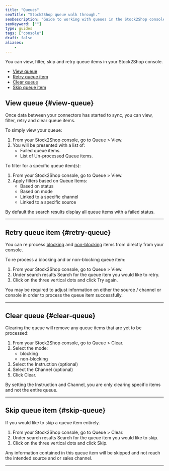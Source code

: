 ```yaml
---
title: "Queues"
seoTitle: "Stock2Shop queue walk through."
seoDescription: "Guide to working with queues in the Stock2Shop console."
seoKeyword: [""]
type: guides
tags: ["console"]
draft: false
aliases:
    - 
---
```


You can view, filter, skip and retry queue items in your Stock2Shop console.

- [View queue](#view-queue)
- [Retry queue item](#retry-queue)
- [Clear queue](#clear-queue)
- [Skip queue item](#skip-queue)

## View queue {#view-queue}
Once data between your connectors has started to sync, you can view, filter, retry and clear queue items.

To simply view your queue:

1. From your Stock2Shop console, go to Queue > View.
2. You will be presented with a list of:
    - Failed queue items.
    - List of Un-processed Queue items.

To filter for a specific queue item(s):

1. From your Stock2Shop console, go to Queue > View.
2. Apply filters based on Queue Items:
    - Based on status
    - Based on mode
    - Linked to a specific channel
    - Linked to a specific source

By default the search results display all queue items with a failed status.

---

## Retry queue item {#retry-queue}
You can re process [blocking](/help/guides/queue/ "understanding blocking queue items") and [non-blocking](/help/guides/queue/ "understanding non-blocking queue items") items from directly from your console.


To re process a blocking and or non-blocking queue item:

1. From your Stock2Shop console, go to Queue > View.
2. Under search results Search for the queue item you would like to retry.
3. Click on the three vertical dots and click Try again.

You may be required to adjust information on either the source / channel or console in order to process the queue item successfully.

---

## Clear queue {#clear-queue}
Clearing the queue will remove any queue items that are yet to be processed:

1. From your Stock2Shop console, go to Queue > Clear.
2. Select the mode:
   - blocking
   - non-blocking
3. Select the Instruction (optional)
4. Select the Channel (optional)
5. Click Clear.

By setting the Instruction and Channel, you are only clearing specific items and not the entire queue.

---

## Skip queue item {#skip-queue}
If you would like to skip a queue item entirely.

1. From your Stock2Shop console, go to Queue > Clear.
2. Under search results Search for the queue item you would like to skip.
3. Click on the three vertical dots and click Skip.

Any information contained in this queue item will be skipped and not reach the intended source and or sales channel.

---